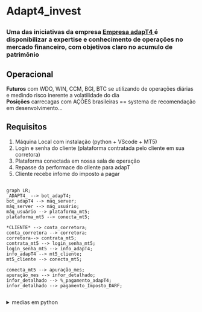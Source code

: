 <h1>Adapt4_invest<p>
  <h3> Uma das iniciativas da empresa <a href="http://www.adapt4.com.br"> Empresa adapT4 </a> é disponibilizar a expertise e conhecimento de operações no mercado financeiro, com objetivos claro no acumulo de patrimônio </h3>
</h1> 

<h2> Operacional </h2>
<div> <strong>Futuros</strong> com WDO, WIN, CCM, BGI, BTC se utilizando de operações diárias e medindo risco inerente a volatilidade do dia </div>
<div> <strong>Posições</strong> carrecagas com AÇÕES brasileiras == systema de recomendação em desenvolvimento... </div>
</h3>

<h2> Requisitos </h2>
  <ol>
    <li> Máquina Local com instalação (python + VScode + MT5) </li>
    <li> Login e senha do cliente (plataforma contratada pelo cliente em sua corretora) </li>
    <li> Plataforma conectada em nossa sala de operação </li>
    <li> Repasse da performace do cliente para adapT </li>
    <li> Cliente recebe infome do imposto a pagar </li>   
  </ol>  
<h2>

</h2>

```mermaid
graph LR;
_ADAPT4_ --> bot_adapT4;
bot_adapT4 --> máq_server;
máq_server --> máq_usuário;
máq_usuário --> plataforma_mt5;
plataforma_mt5 --> conecta_mt5;

*CLIENTE* --> conta_corretora;
conta_corretora --> corretora;
corretora--> contrata_mt5;
contrata_mt5 --> login_senha_mt5;
login_senha_mt5 --> info_adapT4;
info_adapT4 --> mt5_cliente;
mt5_cliente --> conecta_mt5;

conecta_mt5 --> apuração_mes;
apuração_mes --> infor_detalhado;
infor_detalhado --> %_pagamento_adapT4;
infor_detalhado --> pagamento_Imposto_DARF;


```
</details>
</details>


<details>
     <summary> medias em python </summary>
    
```

```

<details>
     <summary> medias em python </summary>
    
```

```
